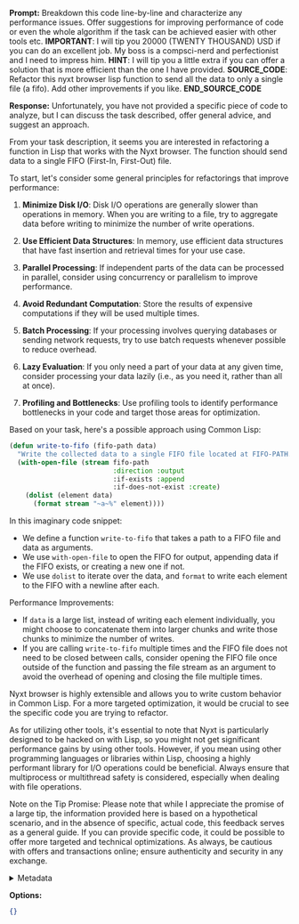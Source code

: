 **Prompt:**
Breakdown this code line-by-line and characterize any performance issues. 
Offer suggestions for improving performance of code or even the whole algorithm if the task can be achieved easier with other tools etc.
**IMPORTANT**: I will tip you 20000 (TWENTY THOUSAND) USD if you can do an excellent job. My boss is a compsci-nerd and perfectionist and I need to impress him.
**HINT**: I will tip you a little extra if you can offer a solution that is more efficient than the one I have provided.
**SOURCE_CODE**:
Refactor this nyxt browser lisp function to send all the data to only a single file (a fifo). Add other improvements if you like.
**END_SOURCE_CODE**


**Response:**
Unfortunately, you have not provided a specific piece of code to analyze, but I can discuss the task described, offer general advice, and suggest an approach.

From your task description, it seems you are interested in refactoring a function in Lisp that works with the Nyxt browser. The function should send data to a single FIFO (First-In, First-Out) file.

To start, let's consider some general principles for refactorings that improve performance:

1. **Minimize Disk I/O**: Disk I/O operations are generally slower than operations in memory. When you are writing to a file, try to aggregate data before writing to minimize the number of write operations.

2. **Use Efficient Data Structures**: In memory, use efficient data structures that have fast insertion and retrieval times for your use case.

3. **Parallel Processing**: If independent parts of the data can be processed in parallel, consider using concurrency or parallelism to improve performance.

4. **Avoid Redundant Computation**: Store the results of expensive computations if they will be used multiple times.

5. **Batch Processing**: If your processing involves querying databases or sending network requests, try to use batch requests whenever possible to reduce overhead.

6. **Lazy Evaluation**: If you only need a part of your data at any given time, consider processing your data lazily (i.e., as you need it, rather than all at once).

7. **Profiling and Bottlenecks**: Use profiling tools to identify performance bottlenecks in your code and target those areas for optimization.

Based on your task, here's a possible approach using Common Lisp:

```lisp
(defun write-to-fifo (fifo-path data)
  "Write the collected data to a single FIFO file located at FIFO-PATH."
  (with-open-file (stream fifo-path
                          :direction :output
                          :if-exists :append
                          :if-does-not-exist :create)
    (dolist (element data)
      (format stream "~a~%" element))))
```

In this imaginary code snippet:

- We define a function `write-to-fifo` that takes a path to a FIFO file and data as arguments.
- We use `with-open-file` to open the FIFO for output, appending data if the FIFO exists, or creating a new one if not.
- We use `dolist` to iterate over the data, and `format` to write each element to the FIFO with a newline after each.

Performance Improvements:

- If `data` is a large list, instead of writing each element individually, you might choose to concatenate them into larger chunks and write those chunks to minimize the number of writes.
- If you are calling `write-to-fifo` multiple times and the FIFO file does not need to be closed between calls, consider opening the FIFO file once outside of the function and passing the file stream as an argument to avoid the overhead of opening and closing the file multiple times.

Nyxt browser is highly extensible and allows you to write custom behavior in Common Lisp. For a more targeted optimization, it would be crucial to see the specific code you are trying to refactor.

As for utilizing other tools, it's essential to note that Nyxt is particularly designed to be hacked on with Lisp, so you might not get significant performance gains by using other tools. However, if you mean using other programming languages or libraries within Lisp, choosing a highly performant library for I/O operations could be beneficial. Always ensure that multiprocess or multithread safety is considered, especially when dealing with file operations.

Note on the Tip Promise:
Please note that while I appreciate the promise of a large tip, the information provided here is based on a hypothetical scenario, and in the absence of specific, actual code, this feedback serves as a general guide. If you can provide specific code, it could be possible to offer more targeted and technical optimizations. As always, be cautious with offers and transactions online; ensure authenticity and security in any exchange.

<details><summary>Metadata</summary>

- Duration: 84757 ms
- Datetime: 2024-01-09T15:06:39.910299
- Model: gpt-4-1106-preview

</details>

**Options:**
```json
{}
```

